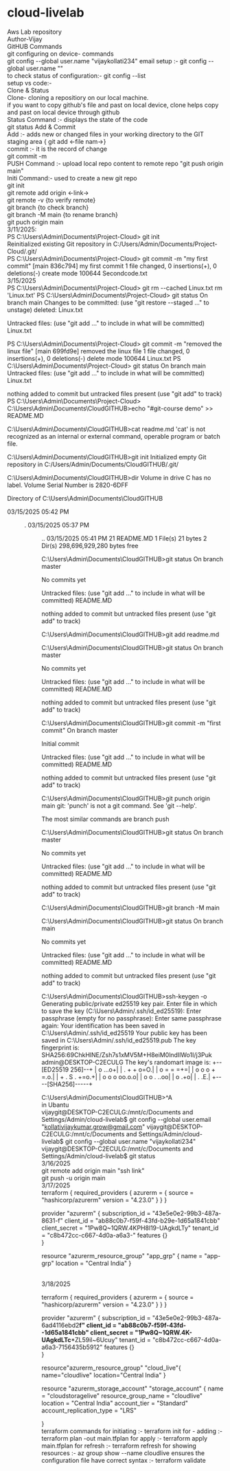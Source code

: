# cloud-livelab
Aws Lab repository
<br>
Author-Vijay
<br>
GitHUB Commands
<br>
git configuring on device- commands 
<br>
git config --global user.name "vijaykollati234"  email setup :- git config --global user.name ""
<br>
to check status of configuration:- git config --list
<br>
setup vs code:- 
<br>
Clone & Status
<br>
Clone- cloning a repositiory on our local machine.
<br>
if you want to copy github's file and past on local device, clone helps copy and past on local device through github
<br>
Status Command :- displays the state of the code
<br>
git status
Add & Commit
<br>
Add :- adds new or changed files in your working directory to the GIT staging area { git add <-file nam->}
<br>
commit :- it is the record of change
<br>
git commit -m
<br>
PUSH Command :- upload local repo content to remote repo "git push origin main"
<br>
Initi Command:- used to create a new git repo
<br>
git init
<br>
git remote add origin <-link->
<br>
git remote -v {to verify remote}
<br>
git branch {to check branch}
<br>
git branch -M main {to rename branch}
<br>
git puch origin main
<br>
                                         3/11/2025:
<br>
PS C:\Users\Admin\Documents\Project-Cloud> git init
<br>
Reinitialized existing Git repository in C:/Users/Admin/Documents/Project-Cloud/.git/
<br>
PS C:\Users\Admin\Documents\Project-Cloud> git commit -m "my first commit"
[main 836c794] my first commit
 1 file changed, 0 insertions(+), 0 deletions(-)
 create mode 100644 Secondcode.txt
 <br>
     3/15/2025
     <br>
     PS C:\Users\Admin\Documents\Project-Cloud> git rm --cached Linux.txt
rm 'Linux.txt'
PS C:\Users\Admin\Documents\Project-Cloud> git status 
On branch main
Changes to be committed:
  (use "git restore --staged <file>..." to unstage)
        deleted:    Linux.txt

Untracked files:
  (use "git add <file>..." to include in what will be committed)
        Linux.txt

PS C:\Users\Admin\Documents\Project-Cloud> git commit -m "removed the linux file"
[main 699fd9e] removed the linux file
 1 file changed, 0 insertions(+), 0 deletions(-)
 delete mode 100644 Linux.txt
PS C:\Users\Admin\Documents\Project-Cloud> git status
On branch main
Untracked files:
  (use "git add <file>..." to include in what will be committed)
        Linux.txt

nothing added to commit but untracked files present (use "git add" to track)
PS C:\Users\Admin\Documents\Project-Cloud> 
<br>
C:\Users\Admin\Documents\CloudGITHUB>echo "#git-course demo" >> README.MD

C:\Users\Admin\Documents\CloudGITHUB>cat readme.md
'cat' is not recognized as an internal or external command,
operable program or batch file.

C:\Users\Admin\Documents\CloudGITHUB>git init
Initialized empty Git repository in C:/Users/Admin/Documents/CloudGITHUB/.git/

C:\Users\Admin\Documents\CloudGITHUB>dir
 Volume in drive C has no label.
 Volume Serial Number is 2820-6DFF

 Directory of C:\Users\Admin\Documents\CloudGITHUB

03/15/2025  05:42 PM    <DIR>          .
03/15/2025  05:37 PM    <DIR>          ..
03/15/2025  05:41 PM                21 README.MD
               1 File(s)             21 bytes
               2 Dir(s)  298,696,929,280 bytes free

C:\Users\Admin\Documents\CloudGITHUB>git status
On branch master

No commits yet

Untracked files:
  (use "git add <file>..." to include in what will be committed)
        README.MD

nothing added to commit but untracked files present (use "git add" to track)

C:\Users\Admin\Documents\CloudGITHUB>git add readme.md

C:\Users\Admin\Documents\CloudGITHUB>git status
On branch master

No commits yet

Untracked files:
  (use "git add <file>..." to include in what will be committed)
        README.MD

nothing added to commit but untracked files present (use "git add" to track)

C:\Users\Admin\Documents\CloudGITHUB>git commit -m "first commit"
On branch master

Initial commit

Untracked files:
  (use "git add <file>..." to include in what will be committed)
        README.MD

nothing added to commit but untracked files present (use "git add" to track)

C:\Users\Admin\Documents\CloudGITHUB>git punch origin main
git: 'punch' is not a git command. See 'git --help'.

The most similar commands are
        branch
        push

C:\Users\Admin\Documents\CloudGITHUB>git status
On branch master

No commits yet

Untracked files:
  (use "git add <file>..." to include in what will be committed)
        README.MD

nothing added to commit but untracked files present (use "git add" to track)

C:\Users\Admin\Documents\CloudGITHUB>git branch -M main

C:\Users\Admin\Documents\CloudGITHUB>git status
On branch main

No commits yet

Untracked files:
  (use "git add <file>..." to include in what will be committed)
        README.MD

nothing added to commit but untracked files present (use "git add" to track)

C:\Users\Admin\Documents\CloudGITHUB>ssh-keygen -o
Generating public/private ed25519 key pair.
Enter file in which to save the key (C:\Users\Admin/.ssh/id_ed25519):
Enter passphrase (empty for no passphrase):
Enter same passphrase again:
Your identification has been saved in C:\Users\Admin/.ssh/id_ed25519
Your public key has been saved in C:\Users\Admin/.ssh/id_ed25519.pub
The key fingerprint is:
SHA256:69ChkHlNE/Zsh7s1xMV5M+H8eiM0lndIlWo1I/j3Puk admin@DESKTOP-C2ECULG
The key's randomart image is:
+--[ED25519 256]--+
|        o   ...o+|
|       . + + o=O.|
|        o = = =+=|
|     o o o + =.o.|
|    + . S . +=o.+|
|     o o o oo.o.o|
|      o o .  ..oo|
|       o      .+o|
|        .     .E.|
+----[SHA256]-----+

C:\Users\Admin\Documents\CloudGITHUB>^A
<br>
in Ubantu
<br>
vijaygit@DESKTOP-C2ECULG:/mnt/c/Documents and Settings/Admin/cloud-livelab$ git config --global user.email "kollativijaykumar.grow@gmail.com"
vijaygit@DESKTOP-C2ECULG:/mnt/c/Documents and Settings/Admin/cloud-livelab$ git config --global user.name "vijaykollati234"
vijaygit@DESKTOP-C2ECULG:/mnt/c/Documents and Settings/Admin/cloud-livelab$ git status
<br>
3/16/2025
<br>
git remote add origin main "ssh link"
<br>
git push -u origin main
<br>
                               3/17/2025
<br>
terraform {
  required_providers {
    azurerm = {
      source  = "hashicorp/azurerm"
      version = "4.23.0"
    }
  }
}

provider "azurerm" {
  subscription_id = "43e5e0e2-99b3-487a-8631-f"
  client_id       = "ab88c0b7-f59f-43fd-b29e-1d65a1841cbb"
  client_secret   = "1Pw8Q~1QRW.4KPH8l19-UAgkdLTy"
  tenant_id       = "c8b472cc-c667-4d0a-a6a3-"
  features {}  
}

resource "azurerm_resource_group" "app_grp" {
  name     = "app-grp"
  location = "Central India"
}

<br>
3/18/2025
<br>

terraform {
  required_providers {
    azurerm = {
      source  = "hashicorp/azurerm"
      version = "4.23.0"
    }
  }
}

provider "azurerm" {
  subscription_id = "43e5e0e2-99b3-487a-6ad4116ebd2**f"
  client_id       = "ab88c0b7-f59f-43fd--1d65a1841cbb"
  client_secret   = "1Pw8Q~1QRW.4K-UAgkdLTc***ZL59il~6Ucuy"
  tenant_id       = "c8b472cc-c667-4d0a-a6a3-7156435b5912"
  features {}  
}


resource"azurerm_resource_group" "cloud_live"{
name="cloudlive"
location="Central India"
}

resource "azurerm_storage_account" "storage_account" {
  name                     = "cloudstoragelive"
  resource_group_name      = "cloudlive"
  location                 = "Central India"
  account_tier             = "Standard"
  account_replication_type = "LRS"

  
}
<br>
terraform commands
for initiating :- terraform init
for - adding :- terraform plan -out main.tfplan
for apply :- terraform apply main.tfplan
for refresh :- terraform refresh
for showing resources :- az group show --name cloudlive 
ensures the configuration file have correct syntax :- terraform validate





